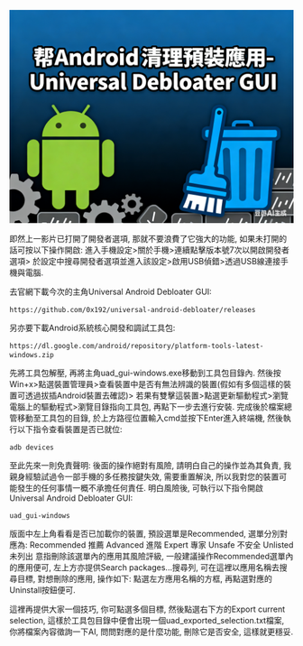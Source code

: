 [![](https://github.com/TechTutoPPT/Android-Clean-Up/blob/main/IMG_8250.PNG)](https://youtu.be/Ys2bEbWPxFw)

即然上一影片已打開了開發者選項, 那就不要浪費了它強大的功能, 如果未打開的話可按以下操作開啟:
進入手機設定>關於手機>連續點擊版本號7次以開啟開發者選項>
於設定中搜尋開發者選項並進入該設定>啟用USB偵錯>透過USB線連接手機與電腦.

去官網下載今次的主角Universal Android Debloater GUI:
```
https://github.com/0x192/universal-android-debloater/releases
```
另亦要下載Android系統核心開發和調試工具包:
```
https://dl.google.com/android/repository/platform-tools-latest-windows.zip
```

先將工具包解壓, 再將主角uad_gui-windows.exe移動到工具包目錄內.
然後按Win+x>點選裝置管理員>查看裝置中是否有無法辨識的裝置(假如有多個這樣的裝置可透過拔插Android裝置去確認)>
若果有雙擊這裝置>點選更新驅動程式>瀏覽電腦上的驅動程式>瀏覽目錄指向工具包, 再點下一步去進行安裝.
完成後於檔案總管移動至工具包的目錄, 於上方路徑位置輸入cmd並按下Enter進入終端機, 然後執行以下指令查看裝置是否已就位:
```
adb devices
```
至此先來一則免責聲明: 後面的操作絕對有風險, 請明白自己的操作並為其負責, 
我親身經驗試過令一部手機的多任務按鍵失效, 需要重置解決, 所以我對您的裝置可能發生的任何事情一概不承擔任何責任.
明白風險後, 可執行以下指令開啟Universal Android Debloater GUI:
```
uad_gui-windows
```
版面中左上角看看是否已加載你的裝置, 預設選單是Recommended, 選單分別對應為:
Recommended 推薦
Advanced 進階
Expert 專家
Unsafe 不安全
Unlisted 未列出
意指刪除該選單內的應用其風險評級, 一般建議操作Recommended選單內的應用便可,
左上方亦提供Search packages...搜尋列, 可在這裡以應用名稱去搜尋目標,
對想刪除的應用, 操作如下:
點選左方應用名稱的方框, 再點選對應的Uninstall按鈕便可.

這裡再提供大家一個技巧, 你可點選多個目標, 然後點選右下方的Export current selection, 
這樣於工具包目錄中便會出現一個uad_exported_selection.txt檔案, 你將檔案內容徵詢一下AI, 
問問對應的是什麼功能, 刪除它是否安全, 這樣就更穩妥.


